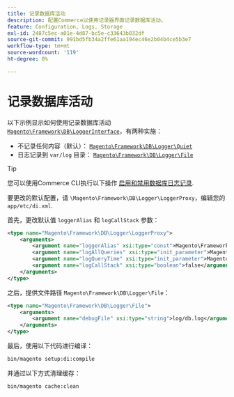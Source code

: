 ```yaml
---
title: 记录数据库活动
description: 配置Commerce以使用记录器界面记录数据库活动。
feature: Configuration, Logs, Storage
exl-id: 2487c5ec-a01e-4d87-bc5e-c33643b032df
source-git-commit: 991bd5fb34a2ffe61aa194ec46e2b04b4ce5b3e7
workflow-type: tm+mt
source-wordcount: '119'
ht-degree: 0%

---
```


# 记录数据库活动

以下示例显示如何使用记录数据库活动 [`Magento\Framework\DB\LoggerInterface`][interface]，有两种实施：

- 不记录任何内容（默认）： [`Magento\Framework\DB\Logger\Quiet`][quiet]
- 日志记录到 `var/log` 目录： [`Magento\Framework\DB\Logger\File`][file]

>[!TIP]
>
>您可以使用Commerce CLI执行以下操作 [启用和禁用数据库日志记录](../cli/enable-logging.md#database-logging).

要更改的默认配置，请 `\Magento\Framework\DB\Logger\LoggerProxy`，编辑您的 `app/etc/di.xml`.

首先，更改默认值 `loggerAlias` 和 `logCallStack` 参数：

```xml
<type name="Magento\Framework\DB\Logger\LoggerProxy">
    <arguments>
        <argument name="loggerAlias" xsi:type="const">Magento\Framework\DB\Logger\LoggerProxy::LOGGER_ALIAS_FILE</argument>
        <argument name="logAllQueries" xsi:type="init_parameter">Magento\Framework\Config\ConfigOptionsListConstants::CONFIG_PATH_DB_LOGGER_LOG_EVERYTHING</argument>
        <argument name="logQueryTime" xsi:type="init_parameter">Magento\Framework\Config\ConfigOptionsListConstants::CONFIG_PATH_DB_LOGGER_QUERY_TIME_THRESHOLD</argument>
        <argument name="logCallStack" xsi:type="boolean">false</argument>
    </arguments>
</type>
```

之后，提供文件路径 `Magento\Framework\DB\Logger\File`：

```xml
<type name="Magento\Framework\DB\Logger\File">
    <arguments>
        <argument name="debugFile" xsi:type="string">log/db.log</argument>
    </arguments>
</type>
```

最后，使用以下代码进行编译：

```bash
bin/magento setup:di:compile
```

并通过以下方式清理缓存：

```bash
bin/magento cache:clean
```

<!-- link definitions -->

[file]: https://github.com/magento/magento2/blob/2.4/lib/internal/Magento/Framework/DB/Logger/File.php
[interface]: https://github.com/magento/magento2/blob/2.4/lib/internal/Magento/Framework/DB/LoggerInterface.php
[quiet]: https://github.com/magento/magento2/blob/2.4/lib/internal/Magento/Framework/DB/Logger/Quiet.php
